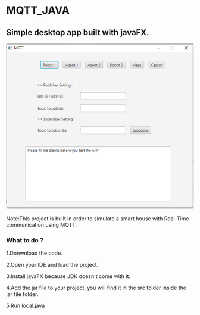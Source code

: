 # MQTT_JAVA
## Simple desktop app built with javaFX.

![](MQTT.PNG)

Note:This project is built in order to simulate a smart house with Real-Time communication using MQTT.

### What to do ?
1.Donwnload the code.

2.Open your IDE and load the project.

3.Install javaFX because JDK doesn't come with it.

4.Add the jar file to your project, you will find it in the src folder inside the jar file folder.

5.Run local.java

